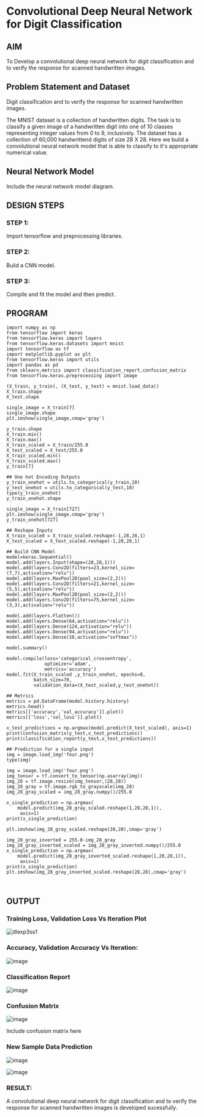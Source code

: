 # Convolutional Deep Neural Network for Digit Classification

## AIM

To Develop a convolutional deep neural network for digit classification and to verify the response for scanned handwritten images.

## Problem Statement and Dataset
Digit classification and to verify the response for scanned handwritten images.

The MNIST dataset is a collection of handwritten digits. The task is to classify a given image of a handwritten digit into one of 10 classes representing integer values from 0 to 9, inclusively. The dataset has a collection of 60,000 handwrittend digits of size 28 X 28. Here we build a convolutional neural network model that is able to classify to it's appropriate numerical value.

## Neural Network Model

Include the neural network model diagram.

## DESIGN STEPS

### STEP 1:
Import tensorflow and preprocessing libraries.

### STEP 2:
Build a CNN model.
### STEP 3:
Compile and fit the model and then predict.



## PROGRAM

```
import numpy as np
from tensorflow import keras
from tensorflow.keras import layers
from tensorflow.keras.datasets import mnist
import tensorflow as tf
import matplotlib.pyplot as plt
from tensorflow.keras import utils
import pandas as pd
from sklearn.metrics import classification_report,confusion_matrix
from tensorflow.keras.preprocessing import image

(X_train, y_train), (X_test, y_test) = mnist.load_data()
X_train.shape
X_test.shape

single_image = X_train[7]
single_image.shape
plt.imshow(single_image,cmap='gray')

y_train.shape
X_train.min()
X_train.max()
X_train_scaled = X_train/255.0
X_test_scaled = X_test/255.0
X_train_scaled.min()
X_train_scaled.max()
y_train[7]

## One hot Encoding Outputs
y_train_onehot = utils.to_categorical(y_train,10)
y_test_onehot = utils.to_categorical(y_test,10)
type(y_train_onehot)
y_train_onehot.shape

single_image = X_train[727]
plt.imshow(single_image,cmap='gray')
y_train_onehot[727]

## Reshape Inputs
X_train_scaled = X_train_scaled.reshape(-1,28,28,1)
X_test_scaled = X_test_scaled.reshape(-1,28,28,1)

## Build CNN Model
model=keras.Sequential()
model.add(layers.Input(shape=(28,28,1)))
model.add(layers.Conv2D(filters=23,kernel_size=(7,7),activation="relu"))
model.add(layers.MaxPool2D(pool_size=(2,2)))
model.add(layers.Conv2D(filters=21,kernel_size=(5,5),activation="relu"))
model.add(layers.MaxPool2D(pool_size=(2,2)))
model.add(layers.Conv2D(filters=75,kernel_size=(3,3),activation="relu"))

model.add(layers.Flatten())
model.add(layers.Dense(64,activation="relu"))
model.add(layers.Dense(124,activation="relu"))
model.add(layers.Dense(94,activation="relu"))
model.add(layers.Dense(10,activation="softmax"))

model.summary()

model.compile(loss='categorical_crossentropy',
              optimizer='adam',
              metrics='accuracy')
model.fit(X_train_scaled ,y_train_onehot, epochs=8,
          batch_size=70,
          validation_data=(X_test_scaled,y_test_onehot))

## Metrics
metrics = pd.DataFrame(model.history.history)
metrics.head()
metrics[['accuracy','val_accuracy']].plot()
metrics[['loss','val_loss']].plot()

x_test_predictions = np.argmax(model.predict(X_test_scaled), axis=1)
print(confusion_matrix(y_test,x_test_predictions))
print(classification_report(y_test,x_test_predictions))

## Prediction for a single input
img = image.load_img('four.png')
type(img)

img = image.load_img('four.png')
img_tensor = tf.convert_to_tensor(np.asarray(img))
img_28 = tf.image.resize(img_tensor,(28,28))
img_28_gray = tf.image.rgb_to_grayscale(img_28)
img_28_gray_scaled = img_28_gray.numpy()/255.0

x_single_prediction = np.argmax(
    model.predict(img_28_gray_scaled.reshape(1,28,28,1)),
     axis=1)
print(x_single_prediction)

plt.imshow(img_28_gray_scaled.reshape(28,28),cmap='gray')

img_28_gray_inverted = 255.0-img_28_gray
img_28_gray_inverted_scaled = img_28_gray_inverted.numpy()/255.0
x_single_prediction = np.argmax(
    model.predict(img_28_gray_inverted_scaled.reshape(1,28,28,1)),
     axis=1)
print(x_single_prediction)
plt.imshow(img_28_gray_inverted_scaled.reshape(28,28),cmap='gray')



```

## OUTPUT

### Training Loss, Validation Loss Vs Iteration Plot
![dlexp3ss1](https://github.com/anithapalani2123/mnist-classification/assets/94184990/a8bf57ab-4584-4fcb-ad19-9f4638f7041d)


### Accuracy, Validation Accuracy Vs Iteration:
![image](https://github.com/anithapalani2123/mnist-classification/assets/94184990/fb63e40f-55a0-468a-8031-dc3224b88d45)


### Classification Report
![image](https://github.com/anithapalani2123/mnist-classification/assets/94184990/53672ab5-ee6d-4db8-9fb9-f873bfef8df6)



### Confusion Matrix
![image](https://github.com/anithapalani2123/mnist-classification/assets/94184990/82fa0d66-af03-46d6-8d0b-074ae5ead562)

Include confusion matrix here

### New Sample Data Prediction
![image](https://github.com/anithapalani2123/mnist-classification/assets/94184990/fa082475-0713-4f8c-a66f-ceba7b09d964)

![image](https://github.com/anithapalani2123/mnist-classification/assets/94184990/1b6a33f2-ae65-4352-aa6b-639108c3ec4b)


### RESULT:
A convolutional deep neural network for digit classification and to verify the response for scanned handwritten images is developed sucessfully.


